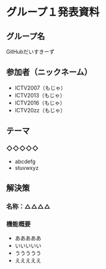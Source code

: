 # グループ１発表資料

## グループ名
GitHubだいすきーず

## 参加者（ニックネーム）
- ICTV2007（もじゃ）
- ICTV2013（もじゃ）
- ICTV2016（もじゃ）
- ICTV20zz（もじゃ）

## テーマ
### ◇◇◇◇◇
- abcdefg
- stuvwxyz

## 解決策
### 名称：△△△△
### 機能概要
- あああああ  
- いいいいい  
- ううううう
- えええええ

